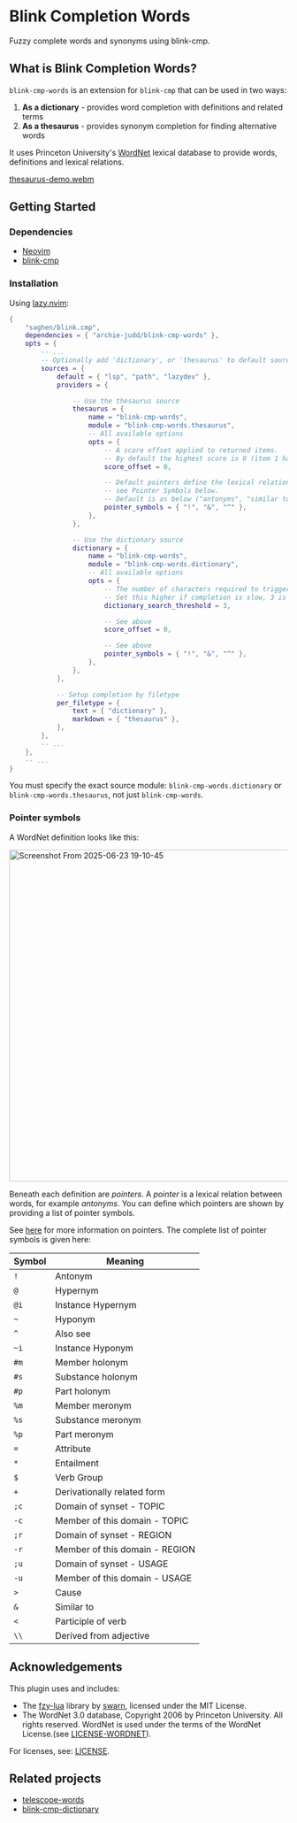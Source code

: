 # Blink Completion Words

Fuzzy complete words and synonyms using blink-cmp.

## What is Blink Completion Words?

`blink-cmp-words` is an extension for `blink-cmp` that can be used in two ways:

1. **As a dictionary** - provides word completion with definitions and related terms
2. **As a thesaurus** - provides synonym completion for finding alternative words

It uses Princeton University's [WordNet](https://wordnet.princeton.edu/) lexical database to provide words, definitions and lexical relations.

[thesaurus-demo.webm](https://github.com/user-attachments/assets/96d79cc2-254d-452b-b91f-c34dcd645f8d)

## Getting Started

### Dependencies

- [Neovim](https://github.com/neovim/neovim)
- [blink-cmp](https://github.com/Saghen/blink.cmp)

### Installation

Using [lazy.nvim](https://github.com/folke/lazy.nvim):

```lua
{
	"saghen/blink.cmp",
	dependencies = { "archie-judd/blink-cmp-words" },
	opts = {
		-- ...
		-- Optionally add 'dictionary', or 'thesaurus' to default sources
		sources = {
			default = { "lsp", "path", "lazydev" },
			providers = {

				-- Use the thesaurus source
				thesaurus = {
					name = "blink-cmp-words",
					module = "blink-cmp-words.thesaurus",
					-- All available options
					opts = {
						-- A score offset applied to returned items. 
						-- By default the highest score is 0 (item 1 has a score of -1, item 2 of -2 etc..).
						score_offset = 0,

						-- Default pointers define the lexical relations listed under each definition,
						-- see Pointer Symbols below.
						-- Default is as below ("antonyms", "similar to" and "also see").
						pointer_symbols = { "!", "&", "^" },
					},
				},

				-- Use the dictionary source
				dictionary = {
					name = "blink-cmp-words",
					module = "blink-cmp-words.dictionary",
					-- All available options
					opts = {
						-- The number of characters required to trigger completion. 
						-- Set this higher if completion is slow, 3 is default.
						dictionary_search_threshold = 3,

						-- See above
						score_offset = 0,

						-- See above
						pointer_symbols = { "!", "&", "^" },
					},
				},
			},

			-- Setup completion by filetype
			per_filetype = {
				text = { "dictionary" },
				markdown = { "thesaurus" },
			},
		},
		-- ...
	},
	-- ...
}
```

You must specify the exact source module: `blink-cmp-words.dictionary` or `blink-cmp-words.thesaurus`, not just `blink-cmp-words`.


### Pointer symbols

A WordNet definition looks like this:

<img width="600" alt="Screenshot From 2025-06-23 19-10-45" src="https://github.com/user-attachments/assets/8a59024d-a470-4a24-8055-21534b9698ef" />

Beneath each definition are _pointers_. A _pointer_ is a lexical relation between words, for example _antonyms_. You can
define which pointers are shown by providing a list of pointer symbols.

See [here](https://wordnet.princeton.edu/documentation/wninput5wn) for more information on pointers. The complete list of pointer symbols is given here:

| Symbol | Meaning                        |
| ------ | ------------------------------ |
| `!`    | Antonym                        |
| `@`    | Hypernym                       |
| `@i`   | Instance Hypernym              |
| `~`    | Hyponym                        |
| `^`    | Also see                       |
| `~i`   | Instance Hyponym               |
| `#m`   | Member holonym                 |
| `#s`   | Substance holonym              |
| `#p`   | Part holonym                   |
| `%m`   | Member meronym                 |
| `%s`   | Substance meronym              |
| `%p`   | Part meronym                   |
| `=`    | Attribute                      |
| `*`    | Entailment                     |
| `$`    | Verb Group                     |
| `+`    | Derivationally related form    |
| `;c`   | Domain of synset - TOPIC       |
| `-c`   | Member of this domain - TOPIC  |
| `;r`   | Domain of synset - REGION      |
| `-r`   | Member of this domain - REGION |
| `;u`   | Domain of synset - USAGE       |
| `-u`   | Member of this domain - USAGE  |
| `>`    | Cause                          |
| `&`    | Similar to                     |
| `<`    | Participle of verb             |
| `\\`   | Derived from adjective         |

## Acknowledgements

This plugin uses and includes:

- The [fzy-lua](https://github.com/swarn/fzy-lua) library by [swarn](https://github.com/swarn), licensed under the MIT License.
- The WordNet 3.0 database, Copyright 2006 by Princeton University. All rights reserved. WordNet is used under the terms of the WordNet License.(see [LICENSE-WORDNET](LICENSE-WORDNET)). 

For licenses, see: [LICENSE](LICENSE).

## Related projects

- [telescope-words](https://github.com/archie-judd/telescope-words.nvim)
- [blink-cmp-dictionary](https://github.com/Kaiser-Yang/blink-cmp-dictionary)
